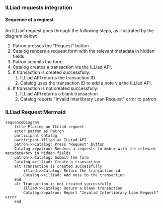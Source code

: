 ### ILLiad requests integration

#### Sequence of a request

An ILLiad request goes through the following steps, as illustrated by the diagram below:

1. Patron presses the "Request" button
1. Catalog renders a request form with the relevant metadata in hidden fields.
1. Patron submits the form.
1. Catalog creates a transaction via the ILLiad API.
1. If transaction is created successfully:
    1. ILLiad API returns the transaction ID.
    1. Catalog uses the transaction ID to add a note via the ILLiad API.
1. If transaction is not created successfully:
    1. ILLiad API returns a blank transaction
    1. Catalog reports "Invalid Interlibrary Loan Request" error to patron
### ILLiad Request Mermaid
```mermaid
sequenceDiagram
    title Placing an ILLiad request
    actor patron as Patron
    participant Catalog
    participant illiad as ILLiad API
    patron->>Catalog: Press "Request" button
    Catalog->>patron: Renders a requests form<br> with the relevant metadata<br> in hidden fields
    patron->>Catalog: Submit the form
    Catalog->>illiad: Create a transaction
    alt Transaction is created successfully
        illiad->>Catalog: Return the transaction id
        Catalog->>illiad: Add note to the transaction
    end
    alt Transaction is not created successfully
        illiad->>Catalog: Return a blank transaction
        Catalog->>patron: Report "Invalid Interlibrary Loan Request" error 
    end
```
